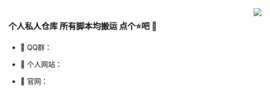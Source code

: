 <img align="right" src="https://github-readme-stats.vercel.app/api?username=wangbo777&show_icons=true&icon_color=CE1D2D&text_color=718096&bg_color=ffffff&hide_title=true" /> 

### 个人私人仓库 所有脚本均搬运 点个⭐吧  🌅
- :orange_book: QQ群：
 
- :hammer:  个人网站：
 
- :meat_on_bone: 官网：
